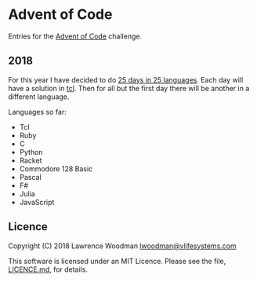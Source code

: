 Advent of Code
==============

Entries for the [Advent of Code](https://adventofcode.com) challenge.

2018
----
For this year I have decided to do [25 days in 25 languages](https://techtinkering.com/articles/advent-of-code-2018-25-days-25-languages/).  Each day will have a solution in [tcl](https://wiki.tcl-lang.org/). Then for all but the first day there will be another in a different language.

Languages so far:
  * Tcl
  * Ruby
  * C
  * Python
  * Racket
  * Commodore 128 Basic
  * Pascal
  * F#
  * Julia
  * JavaScript

Licence
-------
Copyright (C) 2018 Lawrence Woodman <lwoodman@vlifesystems.com>

This software is licensed under an MIT Licence.  Please see the file, [LICENCE.md](https://github.com/lawrencewoodman/adventofcode/blob/master/LICENCE.md), for details.

